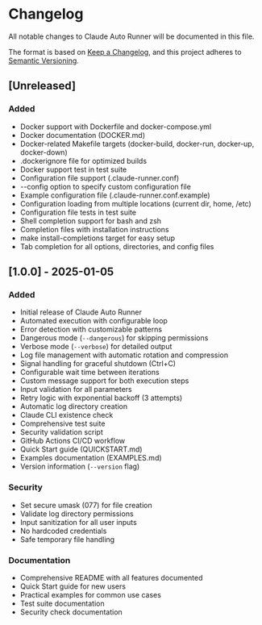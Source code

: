 # Changelog

All notable changes to Claude Auto Runner will be documented in this file.

The format is based on [Keep a Changelog](https://keepachangelog.com/en/1.0.0/),
and this project adheres to [Semantic Versioning](https://semver.org/spec/v2.0.0.html).

## [Unreleased]

### Added
- Docker support with Dockerfile and docker-compose.yml
- Docker documentation (DOCKER.md)
- Docker-related Makefile targets (docker-build, docker-run, docker-up, docker-down)
- .dockerignore file for optimized builds
- Docker support test in test suite
- Configuration file support (.claude-runner.conf)
- --config option to specify custom configuration file
- Example configuration file (.claude-runner.conf.example)
- Configuration loading from multiple locations (current dir, home, /etc)
- Configuration file tests in test suite
- Shell completion support for bash and zsh
- Completion files with installation instructions
- make install-completions target for easy setup
- Tab completion for all options, directories, and config files

## [1.0.0] - 2025-01-05

### Added
- Initial release of Claude Auto Runner
- Automated execution with configurable loop
- Error detection with customizable patterns
- Dangerous mode (`--dangerous`) for skipping permissions
- Verbose mode (`--verbose`) for detailed output
- Log file management with automatic rotation and compression
- Signal handling for graceful shutdown (Ctrl+C)
- Configurable wait time between iterations
- Custom message support for both execution steps
- Input validation for all parameters
- Retry logic with exponential backoff (3 attempts)
- Automatic log directory creation
- Claude CLI existence check
- Comprehensive test suite
- Security validation script
- GitHub Actions CI/CD workflow
- Quick Start guide (QUICKSTART.md)
- Examples documentation (EXAMPLES.md)
- Version information (`--version` flag)

### Security
- Set secure umask (077) for file creation
- Validate log directory permissions
- Input sanitization for all user inputs
- No hardcoded credentials
- Safe temporary file handling

### Documentation
- Comprehensive README with all features documented
- Quick Start guide for new users
- Practical examples for common use cases
- Test suite documentation
- Security check documentation